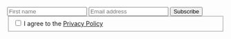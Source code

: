  <form>
          <div class="grid">
            <input type="text" name="firstname" placeholder="First name" aria-label="First name" required>
            <input type="email" name="email" placeholder="Email address" aria-label="Email address" required>
            <button type="submit">Subscribe</button>
          </div>
          <fieldset>
            <label for="terms">
              <input type="checkbox" role="switch" id="terms" name="terms">
              I agree to the <a href="#" onclick="event.preventDefault()">Privacy Policy</a>
            </label>
          </fieldset>
        </form>